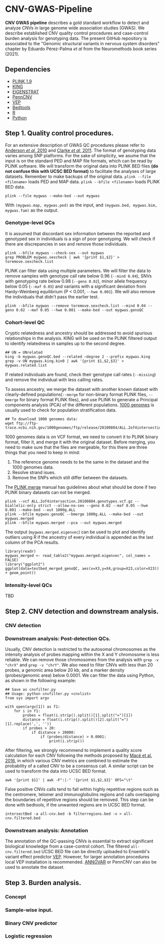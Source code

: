 # CNV-GWAS-Pipeline

**CNV GWAS pipeline** describes a gold standard workflow to detect and analyze CNVs in large genome wide association studies (GWAS). We describe established CNV quality control procedures and case-control burden analysis for genotyping data. The present GitHub repository is associated to the "Genomic structural variants in nervous system disorders" chapter by Eduardo Pérez-Palma *et al* from the Neuromethods book series (2021).

## Dependencies
- [PLINK 1.9](https://www.cog-genomics.org/plink2)
- [KING](http://people.virginia.edu/~wc9c/KING/)
- [EIGENSTRAT](https://github.com/DReichLab/EIG)
- [PennCNV](http://penncnv.openbioinformatics.org/en/latest/)
- [VEP](https://www.ensembl.org/info/docs/tools/vep/index.html)
- [Bedtools](https://bedtools.readthedocs.io/en/latest/)
- [R](https://www.r-project.org/)
- [Python](https://www.python.org/)
## Step 1. Quality control procedures.
For an extensive description of GWAS QC procedures please refer to [Anderson *et al*, 2010](https://www.nature.com/articles/nprot.2010.116) and [Clarke *et al*, 2011](https://www.nature.com/articles/nprot.2010.182). The format of genotyping data varies among SNP platforms. For the sake of simplicity, we asume that the input is on the standard PED and MAP file formats, which can be read by PLINK software.
We will transform the original data into PLINK BED files **(do not confuse this with UCSC BED format)** to facilitate the analyses of large datasets.
Remember to make backups of the original data. `plink --file <filename>` loads PED and MAP data. `plink --bfile <filename>` loads PLINK BED data.
```
plink --file mygwas --make-bed --out mygwas
```
With `(mygwas.map, mygwas.ped)` as the input, and `(mygwas.bed, mygwas.bim, mygwas.fam)` as the output.
### Genotype-level QCs
It is assumed that discordant sex information between the reported and genotyped sex in individuals is a sign of poor genotyping. We will check if there are discrepancies in sex and remove those individuals.
```
plink --bfile mygwas --check-sex --out mygwas
grep PROBLEM mygwas.sexcheck | awk '{print $1,$2}' > toremove.sexcheck.list
```
PLINK can filter data using multiple parameters. We will filter the data to remove samples with genotype call rate below 0.96 (`--mind 0.04`), SNVs with genotyping rate below 0.98 (`--geno 0.02`), minor allele frequency below 0.05 (`--maf 0.05`) and variants with a significant deviation from Hardy–Weinberg equilibrium (P < 0.001, `--hwe 0.001`). We will also remove the individuals that didn't pass the earlier test.
```
plink --bfile mygwas --remove toremove.sexcheck.list --mind 0.04 --geno 0.02 --maf 0.05 --hwe 0.001 --make-bed --out mygwas.genoQC
```
### Cohort-level QC
Cryptic relatedness and ancestry should be addressed to avoid spurious relationships in the analysis. KING will be used on the PLINK filtered output to identify relatedness in samples up to the second degree.
```
## UN = UNrelated
king -b mygwas.genoQC.bed --related –degree 2 --prefix mygwas.king
grep -v UN mygwas.king.kin0 | awk '{print $1,$2,$3}' > mygwas.related.list
```
If related individuals are found, check their genotype call rates (`--missing`) and remove the individual with less calling rates.

To assess ancestry, we merge the dataset with another known dataset with clearly-defined populations(`--merge` for non-binary format PLINK files, `--bmerge` for binary format PLINK files), and use PLINK to generate a Principal components analysis (PCA) of the different populations. [1000 genomes](https://www.internationalgenome.org/) is usually used to check for population stratification data.
```
## To download 1000 genomes data:
wget ftp://ftp-trace.ncbi.nih.gov/1000genomes/ftp/release/20100804/ALL.2of4intersection.20100804.genotypes.vcf.gz
```
1000 genomes data is on VCF format, we need to convert it to PLINK binary format, filter it, and merge it with the original dataset.
Before merging, you need to make sure that the files are mergeable, for this there are three things that you need to keep in mind:
1) The reference genome needs to be the same in the dataset and the 1000 genomes data.
2) Resolve strand isues.
3) Remove the SNPs which still differ between the datasets.

The [PLINK merge](https://www.cog-genomics.org/plink/1.9/data#merge) manual has guidelines about what should be done if two PLINK binary datasets can not be merged.
```
plink --vcf ALL.2of4intersection.20100804.genotypes.vcf.gz --biallelic-only strict --allow-no-sex --geno 0.02 --maf 0.05 --hwe 0.001 --make-bed --out 1000g.ALL
plink --bfile mygwas.genoQC --bmerge 1000g.ALL --make-bed --out mygwas.merged
plink --bfile mygwas.merged --pca --out mygwas.merged
```
The output (`mygwas.merged.eigenvec`) can be used to plot and identify outliers using R if the ancestry of every individual is appended as the last column of the PCA results.
```
library(readr)
mygwas_merged <- read_table2("mygwas.merged.eigenvec", col_names = FALSE)
library("ggplot2")
ggplot(data=testbed_merged_genoQC, aes(x=X3,y=X4,group=X23,color=X23)) + geom_point()
```
### Intensity-level QCs
TBD
## Step 2. CNV detection and downstream analysis.
### CNV detection
### Downstream analysis: Post-detection QCs.
Usually, CNV detection is restricted to the autosomal chromosomes as the intensity analysis of probes mapping within the X and Y chromosome is less reliable.
We can remove those chromosomes from the analysis with `grep -v "chrX"` and `grep -v "chrY"`.
We also need to filter CNVs with less than 20 probes, a genomic area below 20 kb, and a marker density (probes/genomic area) below 0.0001. We can filter the data using Python, as shown in the following example:
```
## Save as cnvfilter.py
## Usage: python cnvfilter.py <cnvlist>
from sys import argv

with open(argv[1]) as f1:
	for i in f1:
		probes = float(i.strip().split()[1].split("=")[1])
		distance = float(i.strip().split()[2].split("=")[1].replace(',', ''))
		if probes > 20:
			if distance > 20000:
				if (probes/distance) > 0.0001:
					print(i.strip())
```
After filtering, we strongly recommend to implement a quality score calculation for each CNV following the methods proposed by [Macé et al. 2016](https://academic.oup.com/bioinformatics/article/32/21/3298/2415363), in which various CNV metrics are combined to estimate the probability of a called CNV to be a consensus call. 
A similar script can be used to transform the data into UCSC BED format.
```
awk '{print $1}' | awk -F":|-" '{print $1,$2,$3}' OFS="\t"
```
False positive CNVs calls tend to fall within highly repetitive regions such as the centromere, telomer and immunoglobulins regions and calls overlapping the boundaries of repetitive regions should be removed. This step can be done with bedtools, if the unwanted regions are in UCSC BED format.
```
intersectBed -a all-cnv.bed -b filterregions.bed -v > all-cnv.filtered.bed
```
### Downstream analysis: Annotation
The annotation of the QC-passing CNVs is essential to extract significant biological knowledge from a case-control cohort. The filtered `all-cnv.filtered.bed` UCSC BED file can be directly uploaded to Ensembl's variant effect predictor [VEP](https://www.ensembl.org/Tools/VEP). However, for larger annotation procedures local VEP installation is recommended. [ANNOVAR](https://doc-openbio.readthedocs.io/projects/annovar/en/latest/) or PennCNV can also be used to annotate the dataset.
## Step 3. Burden analysis.
### Concept
### Sample-wise input.
### Binary CNV predictor
### Logistic regression
